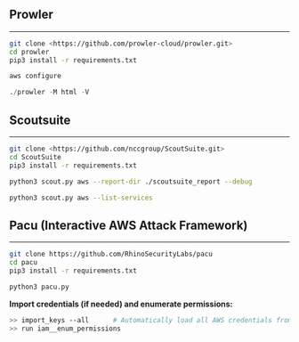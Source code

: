 ## Prowler

---

```bash
git clone <https://github.com/prowler-cloud/prowler.git>
cd prowler
pip3 install -r requirements.txt
```

```bash
aws configure
```

```python
./prowler -M html -V
```
## Scoutsuite

---
```bash
git clone <https://github.com/nccgroup/ScoutSuite.git>
cd ScoutSuite
pip3 install -r requirements.txt
```
```bash
python3 scout.py aws --report-dir ./scoutsuite_report --debug
```
```bash
python3 scout.py aws --list-services
```
## Pacu (Interactive AWS Attack Framework)
___
```bash
git clone https://github.com/RhinoSecurityLabs/pacu
cd pacu
pip3 install -r requirements.txt
```
```bash
python3 pacu.py
```
**Import credentials (if needed) and enumerate permissions:**
```bash
>> import_keys --all      # Automatically load all AWS credentials from ~/.aws or environment
>> run iam__enum_permissions
```